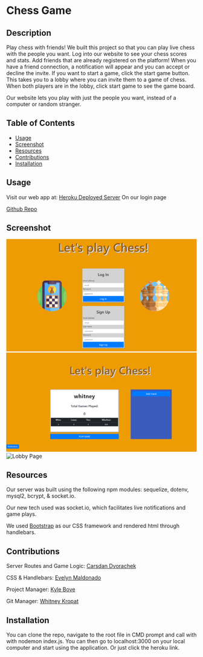# Chess Game
## Description

Play chess with friends! We built this project so that you can play live chess with the people you want. Log into our website to see your chess scores and stats.  Add friends that are already registered on the platform! When you have a friend connection, a notification will appear and you can accept or decline the invite. If you want to start a game, click the start game button. This takes you to a lobby where you can invite them to a game of chess. When both players are in the lobby, click start game to see the game board.

Our website lets you play with just the people you want, instead of a computer or random stranger. 

## Table of Contents
  * [Usage](#usage)
  * [Screenshot](#screenshot)
  * [Resources](#resources)
  * [Contributions](#contributions)
  * [Installation](#Installation)
    
    
## Usage
  Visit our web app at:
  [Heroku Deployed Server]() 
  On our login page


  [Github Repo](https://github.com/lets-play-chess/chess-with-friends) 
        
## Screenshot

![Home Page](./public/assets/screenshot-1.PNG)
![User Page](./public/assets/screenshot-2.PNG)
![Lobby Page](./public/assets/screenshot-3.PNG)

## Resources

Our server was built using the following npm modules: sequelize, dotenv, mysql2, bcrypt, & socket.io. 

Our new tech used was socket.io, which facilitates live notifications and game plays.

We used [Bootstrap](https://getbootstrap.com/docs/3.4/css/) as our CSS framework and rendered html through handlebars.

 
## Contributions

Server Routes and Game Logic: [Carsdan Dvorachek](https://github.com/ChuckDvchek)  

CSS & Handlebars: [Evelyn Maldonado](https://github.com/EvelynGMaldonado)   

Project Manager: [Kyle Bove](https://github.com/Kbove)   

Git Manager: [Whitney Kropat](https://github.com/wkropat)  
  
## Installation <a id="Installation"></a>
You can clone the repo, navigate to the root file in CMD prompt and call with with nodemon index.js. You can then go to localhost:3000 on your local computer and start using the application. Or just click the heroku link.
